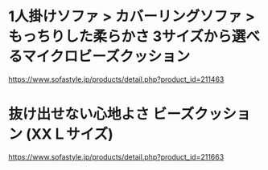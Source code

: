  # 1人掛けソファ > カバーリングソファ > もっちりした柔らかさ 3サイズから選べるマイクロビーズクッション

https://www.sofastyle.jp/products/detail.php?product_id=211463


# 抜け出せない心地よさ ビーズクッション (XXＬサイズ)
https://www.sofastyle.jp/products/detail.php?product_id=211663
